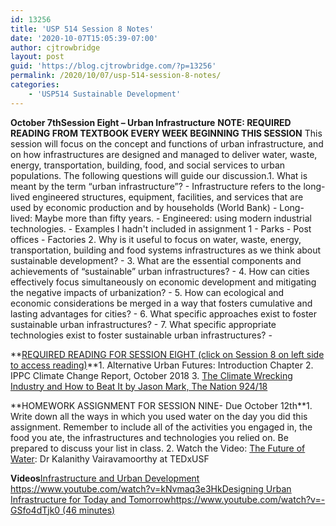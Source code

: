 ```yaml
---
id: 13256
title: 'USP 514 Session 8 Notes'
date: '2020-10-07T15:05:39-07:00'
author: cjtrowbridge
layout: post
guid: 'https://blog.cjtrowbridge.com/?p=13256'
permalink: /2020/10/07/usp-514-session-8-notes/
categories:
    - 'USP514 Sustainable Development'
---
```


**<span class="">October 7th</span>**<span class="">**Session Eight – Urban Infrastructure** **NOTE: REQUIRED READING FROM TEXTBOOK EVERY WEEK BEGINNING THIS SESSION** </span><span class="">This session will focus on the concept and functions of urban infrastructure, and on how infrastructures are designed and managed to deliver water, waste, energy, transportation, building, food, and social services to urban populations. The following questions will guide our discussion.</span>1. <span class="">What is meant by the term “urban infrastructure”?</span>
    - Infrastructure refers to the long-lived engineered structures, equipment, facilities, and services that are used by economic production and by households (World Bank) 
        - Long-lived: Maybe more than fifty years.
        - Engineered: using modern industrial technologies.
    - Examples I hadn't included in assignment 1 
        - Parks
        - Post offices
        - Factories
2. <span class="">Why is it useful to focus on water, waste, energy, transportation, building and food systems infrastructures as we think about sustainable development?</span>
    -
3. <span class="">What are the essential components and achievements of “sustainable” urban infrastructures?</span>
    -
4. <span class="">How can cities effectively focus simultaneously on economic development and mitigating the negative impacts of urbanization?</span>
    -
5. <span class="">How can ecological and economic considerations be merged in a way that fosters cumulative and lasting advantages for cities?</span>
    -
6. <span class="">What specific approaches exist to foster sustainable urban infrastructures? </span>
    -
7. <span class="">What specific appropriate technologies exist to foster sustainable urban infrastructures? </span>
    -

 **<u><span class="">REQUIRED READING </span><span class="">FOR SESSION EIGHT (click on Session 8 on left side to access reading)</span></u>**1. <span class="">Alternative Urban Futures</span><span class="">: Introduction Chapter </span>
2. <span class="">IPPC Climate Change Report, October 2018</span>
3. <span class="">[The Climate Wrecking Industry and How to Beat It by Jason Mark, The Nation 924/18](https://www.sierraclub.org/sierra/climate-wrecking-industry-and-how-beat-it)</span>

 **<span class="">HOMEWORK ASSIGNMENT FOR SESSION NINE- Due October 12th</span>**1. <span class="">Write down all the ways in which you used water on the day you did this assignment. Remember to include all of the activities you engaged in, the food you ate, the infrastructures and technologies you relied on. Be prepared to discuss your list in class.</span>
2. <span class="">Watch the Video: </span>[<span class="">The Future of Water</span>](https://www.youtube.com/watch?v=-ZzSx_43ueU)<span class="">: Dr Kalanithy Vairavamoorthy at TEDxUSF</span>

 **<span class="">Videos</span>**<u>[<span class="">Infrastructure and Urban Development </span>](https://www.democracynow.org/2018/10/9/climate_scientist_as_un_warns_of)[<span class="">https://www.youtube.com/watch?v=kNvmaq3e3Hk</span>](https://www.youtube.com/watch?v=kNvmaq3e3Hk)</u><u><span class="">[Designing Urban Infrastructure for Today and Tomorrow](https://www.youtube.com/watch?v=-GSfo4dTjk0)</span></u><u><span class="">https://www.youtube.com/watch?v=-GSfo4dTjk0 (46 minutes)</span></u>